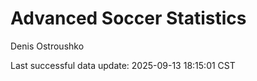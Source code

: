 # Advanced Soccer Statistics
Denis Ostroushko

<!-- gfm -->

Last successful data update: 2025-09-13 18:15:01 CST

